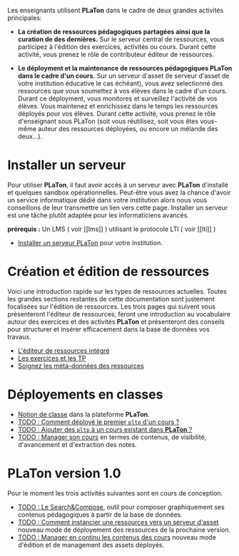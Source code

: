 Les enseignants utilisent **PLaTon** dans le cadre de deux grandes activités principales:  


- **La création de ressources pédagogiques partagées ainsi que la curation de des dernières.**
  Sur le serveur central de ressources, vous participez à l'édition des exercices, activités 
  ou cours. Durant cette activité, vous prenez le rôle de contributeur éditeur de ressources.   


- **Le déployment et la maintenance de ressources pédagogiques PLaTon dans le cadre d'un cours.**
  Sur un serveur d'asset (le serveur d'asset de votre institution éducative le cas échéant), 
  vous avez selectionné des ressources que vous soumettez à vos élèves dans le cadre d'un cours.
  Durant ce déployment, vous monitores et surveillez l'activité de vos élèves. Vous maintenez et
  enrichissez dans le temps les ressources déployés pour vos élèves. Durant cette activité, vous
  prenez le rôle d'enseignant sous PLaTon (soit vous réutilisez, soit vous êtes vous-même auteur 
  des ressources déployées, ou encore un mélande des deux...).


# Installer un serveur

Pour utiliser **PLaTon**, il faut avoir accès à un serveur avec **PLaTon** d'installé et 
quelques sandbox opérationnelles. Peut-être vous avez la chance d'avoir un service 
informatique dédié dans votre institution alors nous vous conseillons de leur transmettre
un lien vers cette page. Installer un serveur est une tâche plutôt adaptée pour les 
informaticiens avancés. 

**prérequis :** Un LMS ( voir [[lms]] ) utilisant le protocole LTI ( voir  [[lti]] )

* [Installer un serveur PLaTon](install_platon.md) pour votre institution.


# Création et édition de ressources 

Voici une introduction rapide sur les types de ressources actuelles. Toutes les grandes 
sections restantes de cette documentation sont justement focalisées sur l'édition 
de ressources. Les trois pages qui suivent vous présenteront l'éditeur de ressources,
feront une introduction au vocabulaire autour des exercices et des activités **PLaTon**
et présenteront des conseils pour structurer et insérer efficacement dans la base de 
données vos travaux.

* [L'éditeur de ressources intégré](editor.md) 
* [Les exercices et les TP](pl_pltp.md)
* [Soignez les méta-données des ressources](meta_data_exo.md)


# Déployements en classes

* [Notion de classe](crudclasse.md) dans la plateforme **PLaTon**.
* [TODO : Comment déployé le premier `pltp` d'un cours ?]()
* [TODO : Ajouter des `pltp` à un cours existant dans **PLaTon** ?]()
* [TODO : Manager son cours]() en termes de contenus, de visibilité, d'avancement et d'extraction des notes.


# PLaTon version 1.0

Pour le moment les trois activités suivantes sont en cours de conception. 

* [TODO : Le Search&Compose](), outil pour composer graphiquement ses contenus 
pédagogiques à partir de la base de données.
* [TODO : Comment instancier une ressources vers un serveur d'asset]() nouveau mode
de déployement des ressources de la prochaine version.
* [TODO : Manager en continu les contenus des cours]() nouveau mode d'édition et
de management des assets déployés.

